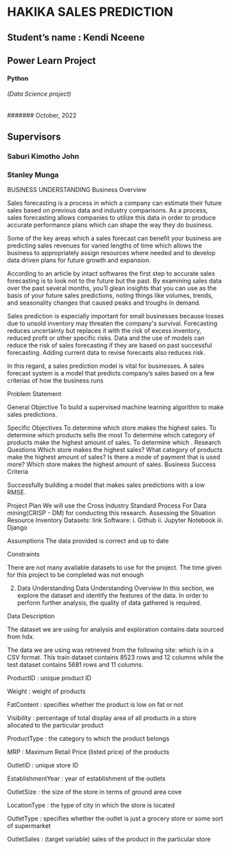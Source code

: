 # HAKIKA SALES PREDICTION

## Student’s name : Kendi Nceene
## Power Learn Project
#### Python 
###### (Data Science project)
###### 
####### October, 2022



## Supervisors
### Saburi Kimotho John
### Stanley Munga


BUSINESS UNDERSTANDING
Business Overview


Sales forecasting is a process in which a company can estimate their future sales based on previous data and industry comparisons. As a process, sales forecasting allows companies to utilize this data in order to produce accurate performance plans which can shape the way they do business.
 
Some of the key areas which a sales forecast can benefit your business are predicting sales revenues for varied lengths of time which allows the business to appropriately assign resources where needed and to develop data driven plans for future growth and expansion.
 
According to an article by intact softwares the first step to accurate sales forecasting is to look not to the future but the past. By examining sales data over the past several months, you’ll glean insights that you can use as the basis of your future sales predictions, noting things like volumes, trends, and seasonality changes that caused peaks and troughs in demand.
 
Sales prediction is especially important for small businesses because losses due to unsold inventory may threaten the company's survival. Forecasting reduces uncertainty but replaces it with the risk of excess inventory, reduced profit or other specific risks. Data and the use of models can reduce the risk of sales forecasting if they are based on past successful forecasting. Adding current data to revise forecasts also reduces risk.
 
In this regard, a sales prediction model is vital for businesses. A sales forecast system is a model that predicts  company’s sales based on a few criterias of how the business runs
 
 
Problem Statement










General Objective
To build a supervised  machine learning algorithm to make sales predictions.

Specific Objectives
To determine which store makes the highest sales.
To determine which products sells the most
To determine which category of products make the highest amount of sales.
To determine which .
Research Questions
Which store makes the highest sales?
What category of products make the highest amount of sales?
Is there a mode of payment that is used more?
Which store makes the highest amount of sales.
Business Success Criteria

Successfully building a model that makes sales predictions with a low RMSE.

Project Plan
We will use the Cross Industry Standard Process For Data mining(CRISP - DM) for conducting this research. 
Assessing the Situation
Resource Inventory
Datasets:
link
Software:
 i. Github
ii. Jupyter Notebook
iii. Django


Assumptions
The data provided is correct and up to date

Constraints

There are not many available datasets to use for the project.
The time given for this project to be completed was not enough

2. Data Understanding
Data Understanding Overview
In this section, we explore the dataset and identify the features of the data. In order to perform further analysis, the quality of data gathered is required.

Data Description

The dataset we are using for analysis and exploration contains data sourced from hdx. 

The data we are using was retrieved from the following site: which is in a CSV format.
This train dataset contains 8523 rows and 12 columns while the test dataset contains 5681 rows and 11 columns.

ProductID : unique product ID

Weight : weight of products

FatContent : specifies whether the product is low on fat or not

Visibility : percentage of total display area of all products in a store allocated to the particular product

ProductType : the category to which the product belongs

MRP : Maximum Retail Price (listed price) of the products

OutletID : unique store ID

EstablishmentYear : year of establishment of the outlets

OutletSize : the size of the store in terms of ground area cove

LocationType : the type of city in which the store is located

OutletType : specifies whether the outlet is just a grocery store or some sort of supermarket

OutletSales : (target variable) sales of the product in the particular store

